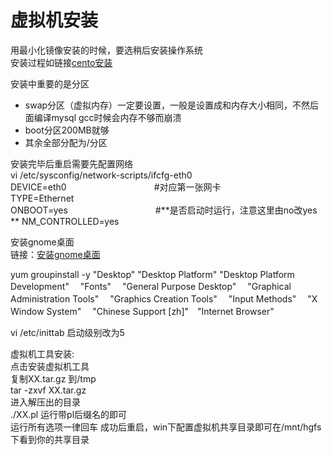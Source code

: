 # 虚拟机安装

用最小化镜像安装的时候，要选稍后安装操作系统  
安装过程如链接[cento安装](http://www.osyunwei.com/archives/7174.html)

安装中重要的是分区
- swap分区（虚拟内存）一定要设置，一般是设置成和内存大小相同，不然后面编译mysql gcc时候会内存不够而崩溃  
- boot分区200MB就够  
- 其余全部分配为/分区  

安装完毕后重启需要先配置网络  
vi /etc/sysconfig/network-scripts/ifcfg-eth0  
DEVICE=eth0　　　　　　　　　　#对应第一张网卡  
TYPE=Ethernet  
ONBOOT=yes　　　　　　　　　　#**是否启动时运行，注意这里由no改yes  **
NM_CONTROLLED=yes  

安装gnome桌面  
链接：[安装gnome桌面](http://jingyan.baidu.com/article/ca2d939dd1dabbeb6c31ce24.html)

yum groupinstall -y   "Desktop"   "Desktop Platform"   "Desktop Platform Development"　 "Fonts" 　"General Purpose Desktop"　 "Graphical Administration Tools"　 "Graphics Creation Tools" 　"Input Methods" 　"X Window System" 　"Chinese Support [zh]"　"Internet Browser"


vi /etc/inittab  启动级别改为5

虚拟机工具安装:  
点击安装虚拟机工具  
复制XX.tar.gz 到/tmp  
tar -zxvf XX.tar.gz  
进入解压出的目录  
./XX.pl 运行带pl后缀名的即可  
运行所有选项一律回车
成功后重启，win下配置虚拟机共享目录即可在/mnt/hgfs下看到你的共享目录


